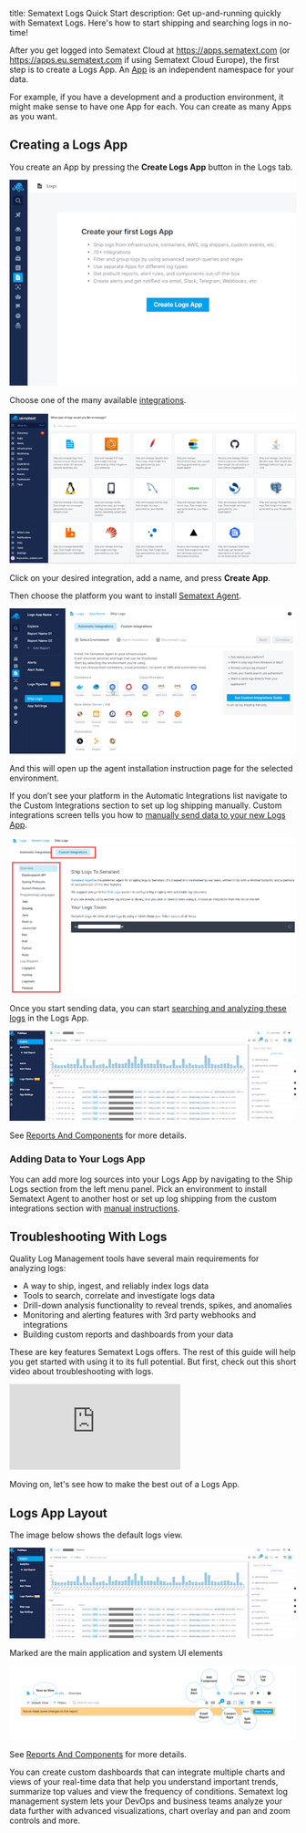 title: Sematext Logs Quick Start
description: Get up-and-running quickly with Sematext Logs. Here's how to start shipping and searching logs in no-time!

After you get logged into Sematext Cloud at <https://apps.sematext.com> (or <https://apps.eu.sematext.com> if using Sematext Cloud Europe), the first step is to create a Logs App. An [App](../guide/app-guide) is an independent namespace for your data.

For example, if you have a development and a production environment, it might make sense to have one App for each. You can create as many Apps as you want.

## Creating a Logs App

You create an App by pressing the **Create Logs App** button in the Logs tab.

![Create a new Logs App](../images/logs/create-logs-app.png)

Choose one of the many available [integrations](../guide/integrations-guide).

![Logs Integrations](../images/logs/integrations.png)

 Click on your desired integration, add a name, and press **Create App**.
 
 Then choose the platform you want to install [Sematext Agent](../agents/sematext-agent).

![Logs App Environments](../images/logs/environments.png)

And this will open up the agent installation instruction page for the selected environment.

If you don’t see your platform in the Automatic Integrations list navigate to the Custom Integrations section to set up log shipping manually. Custom integrations screen tells you how to [manually send data to your new Logs App](../logs/sending-log-events).

![Custom Integrations](../images/logs/custom-integrations.png)

Once you start sending data, you can start [searching and analyzing these logs](../logs/searching-log-events) in the Logs App.

![Custom Integrations](../images/logs/logs-app.png)

See [Reports And Components](../logs/reports-and-components) for more details. 

### Adding Data to Your Logs App

You can add more log sources into your Logs App by navigating to the Ship Logs section from the left menu panel. Pick an environment to install Sematext Agent to another host or set up log shipping from the custom integrations section with [manual instructions](../logs/sending-log-events). 


## Troubleshooting With Logs

Quality Log Management tools have several main requirements for analyzing logs:

- A way to ship, ingest, and reliably index logs data
- Tools to search, correlate and investigate logs data
- Drill-down analysis functionality to reveal trends, spikes, and anomalies
- Monitoring and alerting features with 3rd party webhooks and integrations 
- Building custom reports and dashboards from your data

These are key features Sematext Logs offers. The rest of this guide will help you get started with using it to its full potential. But first, check out this short video about troubleshooting with logs.

<div class="video_container">
<iframe src="https://www.youtube.com/embed/glwZ8OCV0kc"
frameborder="0" allow="autoplay; encrypted-media" 
allowfullscreen class="video"></iframe>
</div>

Moving on, let's see how to make the best out of a Logs App.

## Logs App Layout

The image below shows the default logs view. 

![Sematext Cloud Logs App](../images/logs/logs-app.png)

 Marked are the main application and system UI elements

![Sematext Cloud UI Elements](../images/guide/logs/sematext-logs-search-and-report-menu_2.png)

See [Reports And Components](../logs/reports-and-components) for more details. 

You can create custom dashboards that can integrate multiple charts and views of your real-time data that help you understand important trends, summarize top values and view the frequency of conditions.  Sematext log management system lets your DevOps and business teams analyze your data further with advanced visualizations, chart overlay and pan and zoom controls and more.
